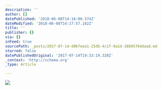 ```yaml
---
description: ''
author: []
datePublished: '2018-06-08T14:18:00.574Z'
dateModified: '2018-06-08T14:17:57.182Z'
title: ''
publisher: {}
via: {}
inFeed: true
sourcePath: _posts/2017-07-14-d067eea1-25db-4c1f-9a1d-38b95764daad.md
starred: false
datePublishedOriginal: '2017-07-14T19:33:19.328Z'
_context: 'http://schema.org'
_type: Article

---
```

![](https://the-grid-user-content.s3-us-west-2.amazonaws.com/be13fc5d-f291-4a9b-aa21-674ac272a9a6.jpg)